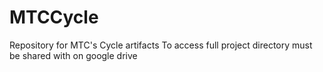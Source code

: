 # MTCCycle
Repository for MTC's Cycle artifacts
To access full project directory must be shared with on google drive
